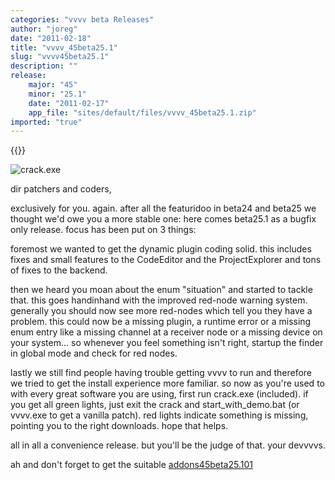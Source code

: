 ```yaml
---
categories: "vvvv beta Releases"
author: "joreg"
date: "2011-02-18"
title: "vvvv_45beta25.1"
slug: "vvvv45beta25.1"
description: ""
release: 
    major: "45"
    minor: "25.1"
    date: "2011-02-17"
    app_file: "sites/default/files/vvvv_45beta25.1.zip"
imported: "true"
---
```


{{<previousRelease>}}


![crack.exe](crack_vvvv.png)

dir patchers and coders,

exclusively for you. again. after all the featuridoo in beta24 and beta25 we thought we'd owe you a more stable one: here comes beta25.1 as a bugfix only release. focus has been put on 3 things:

foremost we wanted to get the dynamic plugin coding solid. this includes fixes and small features to the CodeEditor and the ProjectExplorer and tons of fixes to the backend. 

then we heard you moan about the enum "situation" and started to tackle that. this goes handinhand with the improved red-node warning system. generally you should now see more red-nodes which tell you they have a problem. this could now be a missing plugin, a runtime error or a missing enum entry like a missing channel at a receiver node or a missing device on your system... so whenever you feel something isn't right, startup the finder in global mode and check for red nodes.

lastly we still find people having trouble getting vvvv to run and therefore we tried to get the install experience more familiar. so now as you're used to with every great software you are using, first run crack.exe (included). if you get all green lights, just exit the crack and start_with_demo.bat (or vvvv.exe to get a vanilla patch). red lights indicate something is missing, pointing you to the right downloads. hope that helps. 

all in all a convenience release. but you'll be the judge of that.
your devvvvs.

ah and don't forget to get the suitable [addons45beta25.101](/blog/2011/addons45beta25.101)